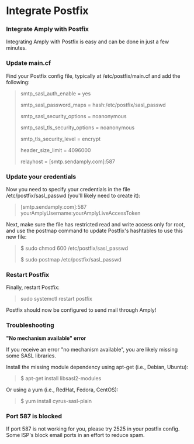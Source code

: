 # Integrate Postfix

### Integrate Amply with Postfix

Integrating Amply with Postfix is easy and can be done in just a few minutes.


### Update main.cf

Find your Postfix config file, typically at /etc/postfix/main.cf and add the following:

> smtp_sasl_auth_enable = yes
> 
> smtp_sasl_password_maps = hash:/etc/postfix/sasl_passwd
> 
> smtp_sasl_security_options = noanonymous
> 
> smtp_sasl_tls_security_options = noanonymous
> 
> smtp_tls_security_level = encrypt
> 
> header_size_limit = 4096000
> 
> relayhost = [smtp.sendamply.com]:587


### Update your credentials

Now you need to specify your credentials in the file /etc/postfix/sasl_passwd (you'll likely need to create it):

> [smtp.sendamply.com]:587 yourAmplyUsername:yourAmplyLiveAccessToken

Next, make sure the file has restricted read and write access only for root, and use the postmap command to update Postfix's hashtables to use this new file:

> $ sudo chmod 600 /etc/postfix/sasl_passwd
> 
> $ sudo postmap /etc/postfix/sasl_passwd


### Restart Postfix

Finally, restart Postfix:

> sudo systemctl restart postfix

Postfix should now be configured to send mail through Amply!


### Troubleshooting

**"No mechanism available" error**

If you receive an error "no mechanism available", you are likely missing some SASL libraries.

Install the missing module dependency using apt-get (i.e., Debian, Ubuntu):

> $ apt-get install libsasl2-modules

Or using a yum (i.e., RedHat, Fedora, CentOS):

> $ yum install cyrus-sasl-plain


### Port 587 is blocked

If port 587 is not working for you, please try 2525 in your postfix config. Some ISP's block email ports in an effort to reduce spam.




